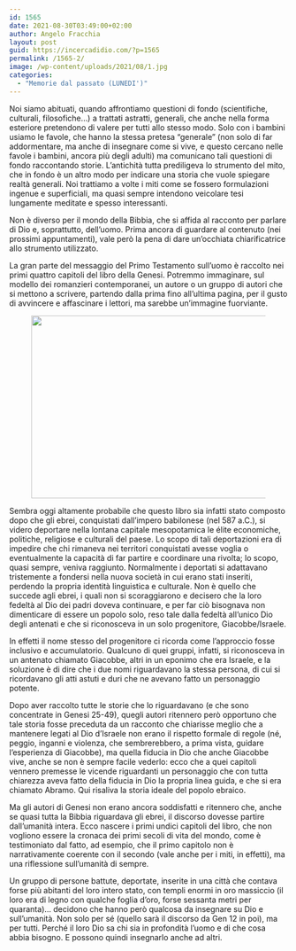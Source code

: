 ```yaml
---
id: 1565
date: 2021-08-30T03:49:00+02:00
author: Angelo Fracchia
layout: post
guid: https://incercadidio.com/?p=1565
permalink: /1565-2/
image: /wp-content/uploads/2021/08/1.jpg
categories:
  - "Memorie dal passato (LUNEDI')"
---
```

Noi siamo abituati, quando affrontiamo questioni di fondo (scientifiche, culturali, filosofiche&#8230;) a trattati astratti, generali, che anche nella forma esteriore pretendono di valere per tutti allo stesso modo. Solo con i bambini usiamo le favole, che hanno la stessa pretesa “generale” (non solo di far addormentare, ma anche di insegnare come si vive, e questo cercano nelle favole i bambini, ancora più degli adulti) ma comunicano tali questioni di fondo raccontando storie. L’antichità tutta prediligeva lo strumento del mito, che in fondo è un altro modo per indicare una storia che vuole spiegare realtà generali. Noi trattiamo a volte i miti come se fossero formulazioni ingenue e superficiali, ma quasi sempre intendono veicolare tesi lungamente meditate e spesso interessanti.

Non è diverso per il mondo della Bibbia, che si affida al racconto per parlare di Dio e, soprattutto, dell’uomo. Prima ancora di guardare al contenuto (nei prossimi appuntamenti), vale però la pena di dare un’occhiata chiarificatrice allo strumento utilizzato.

La gran parte del messaggio del Primo Testamento sull’uomo è raccolto nei primi quattro capitoli del libro della Genesi. Potremmo immaginare, sul modello dei romanzieri contemporanei, un autore o un gruppo di autori che si mettono a scrivere, partendo dalla prima fino all’ultima pagina, per il gusto di avvincere e affascinare i lettori, ma sarebbe un’immagine fuorviante.

<div class="wp-block-image">
  <figure class="aligncenter size-large is-resized"><img src="https://incercadidio.com/wp-content/uploads/2021/08/2.jpg" alt="" class="wp-image-1566" width="489" height="330" srcset="https://incercadidio.com/wp-content/uploads/2021/08/2.jpg 339w, https://incercadidio.com/wp-content/uploads/2021/08/2-300x203.jpg 300w" sizes="(max-width: 489px) 100vw, 489px" /></figure>
</div>

Sembra oggi altamente probabile che questo libro sia infatti stato composto dopo che gli ebrei, conquistati dall&#8217;impero babilonese (nel 587 a.C.), si videro deportare nella lontana capitale mesopotamica le élite economiche, politiche, religiose e culturali del paese. Lo scopo di tali deportazioni era di impedire che chi rimaneva nei territori conquistati avesse voglia o eventualmente la capacità di far partire e coordinare una rivolta; lo scopo, quasi sempre, veniva raggiunto. Normalmente i deportati si adattavano tristemente a fondersi nella nuova società in cui erano stati inseriti, perdendo la propria identità linguistica e culturale. Non è quello che succede agli ebrei, i quali non si scoraggiarono e decisero che la loro fedeltà al Dio dei padri doveva continuare, e per far ciò bisognava non dimenticare di essere un popolo solo, reso tale dalla fedeltà all&#8217;unico Dio degli antenati e che si riconosceva in un solo progenitore, Giacobbe/Israele. 

In effetti il nome stesso del progenitore ci ricorda come l’approccio fosse inclusivo e accumulatorio. Qualcuno di quei gruppi, infatti, si riconosceva in un antenato chiamato Giacobbe, altri in un eponimo che era Israele, e la soluzione è di dire che i due nomi riguardavano la stessa persona, di cui si ricordavano gli atti astuti e duri che ne avevano fatto un personaggio potente. 

Dopo aver raccolto tutte le storie che lo riguardavano (e che sono concentrate in Genesi 25-49), quegli autori ritennero però opportuno che tale storia fosse preceduta da un racconto che chiarisse meglio che a mantenere legati al Dio d&#8217;Israele non erano il rispetto formale di regole (né, peggio, inganni e violenza, che sembrerebbero, a prima vista, guidare l&#8217;esperienza di Giacobbe), ma quella fiducia in Dio che anche Giacobbe vive, anche se non è sempre facile vederlo: ecco che a quei capitoli vennero premesse le vicende riguardanti un personaggio che con tutta chiarezza aveva fatto della fiducia in Dio la propria linea guida, e che si era chiamato Abramo. Qui risaliva la storia ideale del popolo ebraico.

Ma gli autori di Genesi non erano ancora soddisfatti e ritennero che, anche se quasi tutta la Bibbia riguardava gli ebrei, il discorso dovesse partire dall&#8217;umanità intera. Ecco nascere i primi undici capitoli del libro, che non vogliono essere la cronaca dei primi secoli di vita del mondo, come è testimoniato dal fatto, ad esempio, che il primo capitolo non è narrativamente coerente con il secondo (vale anche per i miti, in effetti), ma una riflessione sull&#8217;umanità di sempre.

Un gruppo di persone battute, deportate, inserite in una città che contava forse più abitanti del loro intero stato, con templi enormi in oro massiccio (il loro era di legno con qualche foglia d’oro, forse sessanta metri per quaranta)&#8230; decidono che hanno però qualcosa da insegnare su Dio e sull’umanità. Non solo per sé (quello sarà il discorso da Gen 12 in poi), ma per tutti. Perché il loro Dio sa chi sia in profondità l’uomo e di che cosa abbia bisogno. E possono quindi insegnarlo anche ad altri.